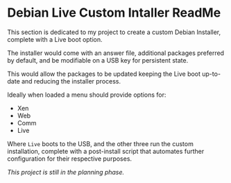 
# Debian Live Custom Intaller ReadMe

This section is dedicated to my project to create a custom Debian Installer, complete with a Live boot option.

The installer would come with an answer file, additional packages preferred by default, and be modifiable on a USB key for persistent state.

This would allow the packages to be updated keeping the Live boot up-to-date and reducing the installer process.

Ideally when loaded a menu should provide options for:

- Xen
- Web
- Comm
- Live

Where `Live` boots to the USB, and the other three run the custom installation, complete with a post-install script that automates further configuration for their respective purposes.


_This project is still in the planning phase._


